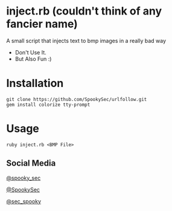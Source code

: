 # inject.rb (couldn't think of any fancier name)
A small script that injects text to bmp images in a really bad way
- Don't Use It.
- But Also Fun :)

# Installation
```
git clone https://github.com/SpookySec/urlfollow.git
gem install colorize tty-prompt
```

# Usage
```
ruby inject.rb <BMP File> 
```

## Social Media
[@spooky_sec](https://instagram.com/spooky_sec)

[@SpookySec](https://github.com/SpookySec)

[@sec_spooky](https://twitter.com/sec_spooky)